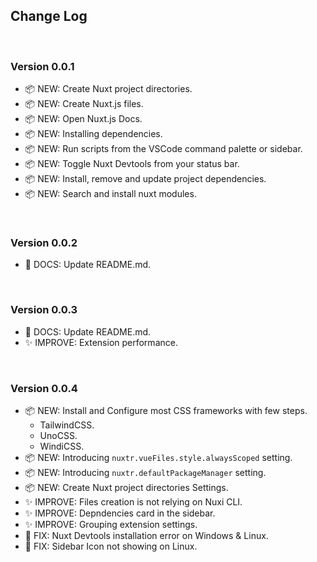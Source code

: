 ## Change Log

<br>

### Version 0.0.1

- 📦 NEW: Create Nuxt project directories.
- 📦 NEW: Create Nuxt.js files.
- 📦 NEW: Open Nuxt.js Docs.
- 📦 NEW: Installing dependencies.
- 📦 NEW: Run scripts from the VSCode command palette or sidebar.
- 📦 NEW: Toggle Nuxt Devtools from your status bar.
- 📦 NEW: Install, remove and update project dependencies.
- 📦 NEW: Search and install nuxt modules.

<br>

### Version 0.0.2

- 📖 DOCS: Update README.md.

<br>

### Version 0.0.3

- 📖 DOCS: Update README.md.
- ✨ IMPROVE: Extension performance.

<br>

### Version 0.0.4

- 📦 NEW: Install and Configure most CSS frameworks with few steps.
    - TailwindCSS.
    - UnoCSS.
    - WindiCSS.
- 📦 NEW: Introducing `nuxtr.vueFiles.style.alwaysScoped` setting.
- 📦 NEW: Introducing `nuxtr.defaultPackageManager` setting.
- 📦 NEW: Create Nuxt project directories Settings.
- ✨ IMPROVE: Files creation is not relying on Nuxi CLI.
- ✨ IMPROVE: Depndencies card in the sidebar.
- ✨ IMPROVE: Grouping extension settings.
- 🐞 FIX: Nuxt Devtools installation error on Windows & Linux.
- 🐞 FIX: Sidebar Icon not showing on Linux.



